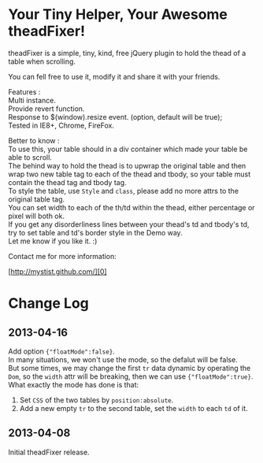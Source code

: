 # Your Tiny Helper, Your Awesome theadFixer!

theadFixer is a simple, tiny, kind, free jQuery plugin to hold the thead of a table when scrolling.

You can fell free to use it, modify it and share it with your friends.

Features :  
Multi instance.  
Provide revert function.  
Response to $(window).resize event. (option, default will be true);  
Tested in IE8+, Chrome, FireFox.  

Better to know :  
To use this, your table should in a div container which made your table be able to scroll.  
The behind way to hold the thead is to upwrap the original table and then wrap two new table tag to each of the thead and tbody, so your table must contain the thead tag and tbody tag.  
To style the table, use `Style` and `class`, please add no more attrs to the original table tag.  
You can set width to each of the th/td within the thead, either percentage or pixel will both ok.  
If you get any disorderliness lines between your thead's td and tbody's td, try to set table and td's border style in the Demo way.  
Let me know if you like it. :)  


Contact me for more information:  

[http://mystist.github.com/][0]  

[0]: http://mystist.github.com/

# Change Log

## 2013-04-16
Add option `{"floatMode":false}`.  
In many situations, we won't use the mode, so the defalut will be false.  
But some times, we may change the first `tr` data dynamic by operating the `Dom`, so the `width` attr will be breaking, then we can use `{"floatMode":true}`.  
What exactly the mode has done is that:  
1. Set `CSS` of the two tables by `position:absolute`.  
2. Add a new empty `tr` to the second table, set the `width` to each `td` of it.


## 2013-04-08  
Initial theadFixer release.









